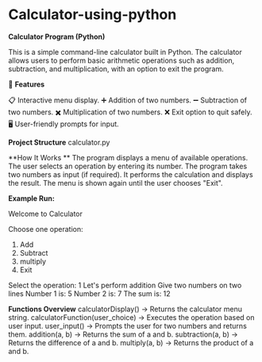 # Calculator-using-python
**Calculator Program (Python)**

This is a simple command-line calculator built in Python. The calculator allows users to perform basic arithmetic operations such as addition, subtraction, and multiplication, with an option to exit the program.

🚀 **Features**

📋 Interactive menu display.
➕ Addition of two numbers.
➖ Subtraction of two numbers.
✖️ Multiplication of two numbers.
❌ Exit option to quit safely.
🖥️ User-friendly prompts for input.

**Project Structure**
calculator.py 

**How It Works
**
The program displays a menu of available operations.
The user selects an operation by entering its number.
The program takes two numbers as input (if required).
It performs the calculation and displays the result.
The menu is shown again until the user chooses "Exit".

**Example Run:**

Welcome to Calculator

Choose one operation:
1. Add
2. Subtract
3. multiply
4. Exit

Select the operation: 1
Let's perform addition
Give two numbers on two lines
Number 1 is: 5
Number 2 is: 7
The sum is: 12

**Functions Overview**
calculatorDisplay() → Returns the calculator menu string.
calculatorFunction(user_choice) → Executes the operation based on user input.
user_input() → Prompts the user for two numbers and returns them.
addition(a, b) → Returns the sum of a and b.
subtraction(a, b) → Returns the difference of a and b.
multiply(a, b) → Returns the product of a and b.
